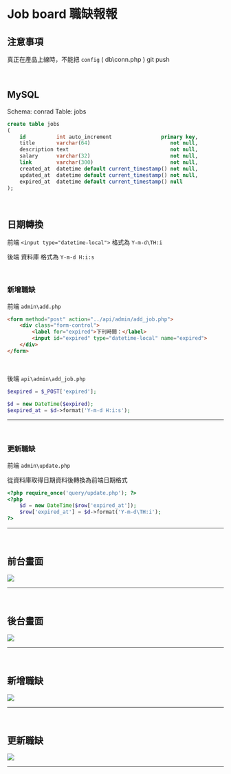 # Job board 職缺報報

## 注意事項

真正在產品上線時，不能把 `config` ( db\conn.php ) git push

<br>

## MySQL

Schema: conrad
Table: jobs

```sql
create table jobs
(
    id          int auto_increment                primary key,
    title       varchar(64)                          not null,
    description text                                 not null,
    salary      varchar(32)                          not null,
    link        varchar(300)                         not null,
    created_at  datetime default current_timestamp() not null,
    updated_at  datetime default current_timestamp() not null,
    expired_at  datetime default current_timestamp() null
);
```

<br>

## 日期轉換

前端 `<input type="datetime-local">` 格式為 `Y-m-d\TH:i`

後端 資料庫 格式為 `Y-m-d H:i:s`

<br>

### 新增職缺

前端 `admin\add.php`

```html
<form method="post" action="../api/admin/add_job.php">
    <div class="form-control">
        <label for="expired">下刊時間：</label>
        <input id="expired" type="datetime-local" name="expired">
    </div>
</form>
```

<br>

後端 `api\admin\add_job.php`

```php
$expired = $_POST['expired'];

$d = new DateTime($expired);
$expired_at = $d->format('Y-m-d H:i:s');
```

---

<br>

### 更新職缺

前端 `admin\update.php`

從資料庫取得日期資料後轉換為前端日期格式

```php
<?php require_once('query/update.php'); ?>
<?php
    $d = new DateTime($row['expired_at']);
    $row['expired_at'] = $d->format('Y-m-d\TH:i');
?>
```

---

<br>

## 前台畫面

![](https://i.imgur.com/e1RgOOx.png)

---

<br>

## 後台畫面

![](https://i.imgur.com/1FQvRQV.jpg)

---

<br>

## 新增職缺

![](https://i.imgur.com/xRBoX3G.png)

---

<br>

## 更新職缺

![](https://i.imgur.com/Qkd2cRw.png)

---

<br>